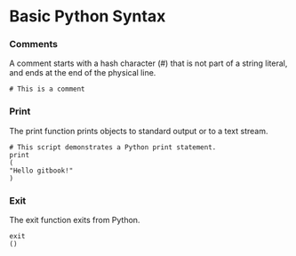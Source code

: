 # Basic Python Syntax 

### Comments

A comment starts with a hash character \(\#\) that is not part of a string literal, and ends at the end of the physical line.

```
# This is a comment
```

### Print

The print function prints objects to standard output or to a text stream.

```
# This script demonstrates a Python print statement.
print
(
"Hello gitbook!"
)
```

### Exit

The exit function exits from Python.

```
exit
()
```



